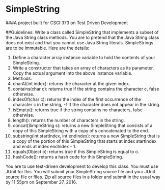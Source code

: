 # SimpleString
###A project built for CSCI 373 on Test Driven Development

##Guidelines:
Write a class called SimpleString that implements a subset of the Java String class methods. You are to pretend that the Java String class does not exist and that you cannot use Java String literals. SimpleStrings are to be immutable. Here are the details:

1. Define a character array instance variable to hold the contents of your SimpleString.
2. Write a constructor that takes an array of characters as its parameter. Copy the actual argument into the above instance variable.
3. Methods:
  1. charAt(int index): returns the character at the given index.
  2. contains(char c): returns true if the string contains the character c, false otherwise.
  3. indexOf(char c): returns the index of the first occurrence of the character c in the string, -1 if the character does not appear in the string.
  4. isEmpty(): returns true if the string contains no characters, false otherwise.
  5. length(): returns the number of characters in the string.
  6. concat(SimpleString s): returns a new SimpleString that consists of a copy of this SimpleString with a copy of s concatenated to the end.
  7. substring(int startIndex, int endIndex): returns a new SimpleString that is a copy of the portion of this SimpleString that starts at index startIndex and ends at index endIndex - 1.
  8. equals(Object o): returns true if this SimpleString is equal to o.
  9. hashCode(): returns a hash code for this SimpleString.
  
You are to use test-driven development to develop this class. You must use JUnit for this. You will submit your SimpleString source file and your JUnit source file or files. Zip all source files in a folder and submit in the usual way by 11:55pm on September 27, 2016.